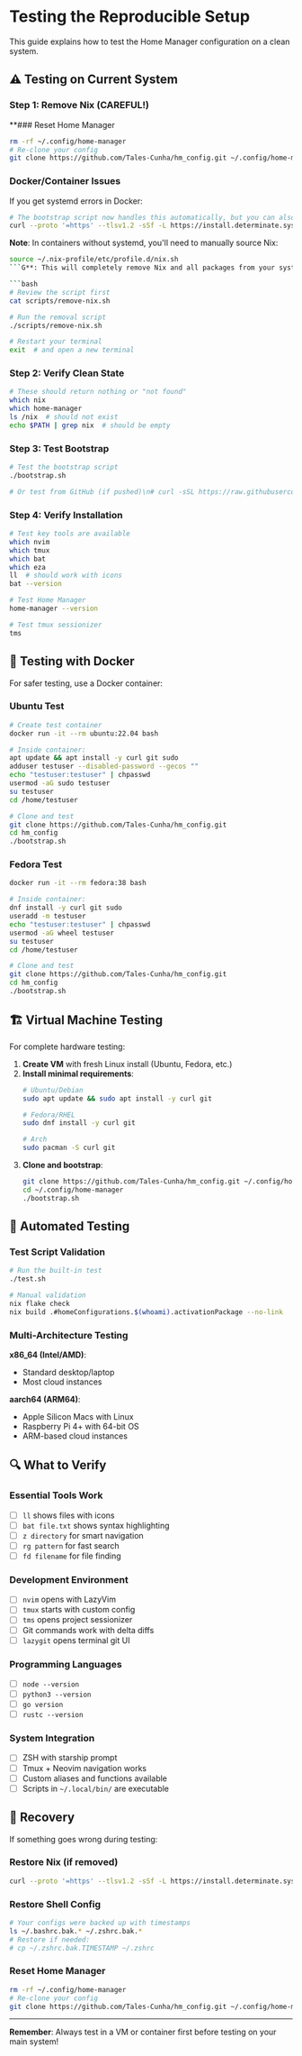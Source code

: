 # Testing the Reproducible Setup

This guide explains how to test the Home Manager configuration on a clean system.

## ⚠️ Testing on Current System

### Step 1: Remove Nix (CAREFUL!)

**### Reset Home Manager
```bash
rm -rf ~/.config/home-manager
# Re-clone your config
git clone https://github.com/Tales-Cunha/hm_config.git ~/.config/home-manager
```

### Docker/Container Issues

If you get systemd errors in Docker:
```bash
# The bootstrap script now handles this automatically, but you can also run:
curl --proto '=https' --tlsv1.2 -sSf -L https://install.determinate.systems/nix | sh -s -- install linux --init none
```

**Note**: In containers without systemd, you'll need to manually source Nix:
```bash
source ~/.nix-profile/etc/profile.d/nix.sh
```G**: This will completely remove Nix and all packages from your system!

```bash
# Review the script first
cat scripts/remove-nix.sh

# Run the removal script
./scripts/remove-nix.sh

# Restart your terminal
exit  # and open a new terminal
```

### Step 2: Verify Clean State

```bash
# These should return nothing or "not found"
which nix
which home-manager
ls /nix  # should not exist
echo $PATH | grep nix  # should be empty
```

### Step 3: Test Bootstrap

```bash
# Test the bootstrap script
./bootstrap.sh

# Or test from GitHub (if pushed)\n# curl -sSL https://raw.githubusercontent.com/Tales-Cunha/hm_config/main/bootstrap.sh | bash
```

### Step 4: Verify Installation

```bash
# Test key tools are available
which nvim
which tmux  
which bat
which eza
ll  # should work with icons
bat --version

# Test Home Manager
home-manager --version

# Test tmux sessionizer
tms
```

## 🐳 Testing with Docker

For safer testing, use a Docker container:

### Ubuntu Test
```bash
# Create test container
docker run -it --rm ubuntu:22.04 bash

# Inside container:
apt update && apt install -y curl git sudo
adduser testuser --disabled-password --gecos ""
echo "testuser:testuser" | chpasswd
usermod -aG sudo testuser
su testuser
cd /home/testuser

# Clone and test
git clone https://github.com/Tales-Cunha/hm_config.git
cd hm_config
./bootstrap.sh
```

### Fedora Test
```bash
docker run -it --rm fedora:38 bash

# Inside container:
dnf install -y curl git sudo
useradd -m testuser
echo "testuser:testuser" | chpasswd
usermod -aG wheel testuser
su testuser
cd /home/testuser

# Clone and test
git clone https://github.com/Tales-Cunha/hm_config.git
cd hm_config
./bootstrap.sh
```

## 🏗️ Virtual Machine Testing

For complete hardware testing:

1. **Create VM** with fresh Linux install (Ubuntu, Fedora, etc.)
2. **Install minimal requirements**:
   ```bash
   # Ubuntu/Debian
   sudo apt update && sudo apt install -y curl git
   
   # Fedora/RHEL
   sudo dnf install -y curl git
   
   # Arch
   sudo pacman -S curl git
   ```
3. **Clone and bootstrap**:
   ```bash
   git clone https://github.com/Tales-Cunha/hm_config.git ~/.config/home-manager
   cd ~/.config/home-manager
   ./bootstrap.sh
   ```

## 🧪 Automated Testing

### Test Script Validation
```bash
# Run the built-in test
./test.sh

# Manual validation
nix flake check
nix build .#homeConfigurations.$(whoami).activationPackage --no-link
```

### Multi-Architecture Testing

**x86_64 (Intel/AMD)**:
- Standard desktop/laptop
- Most cloud instances

**aarch64 (ARM64)**:
- Apple Silicon Macs with Linux
- Raspberry Pi 4+ with 64-bit OS
- ARM-based cloud instances

## 🔍 What to Verify

### Essential Tools Work
- [ ] `ll` shows files with icons
- [ ] `bat file.txt` shows syntax highlighting
- [ ] `z directory` for smart navigation
- [ ] `rg pattern` for fast search
- [ ] `fd filename` for file finding

### Development Environment
- [ ] `nvim` opens with LazyVim
- [ ] `tmux` starts with custom config
- [ ] `tms` opens project sessionizer
- [ ] Git commands work with delta diffs
- [ ] `lazygit` opens terminal git UI

### Programming Languages
- [ ] `node --version`
- [ ] `python3 --version` 
- [ ] `go version`
- [ ] `rustc --version`

### System Integration
- [ ] ZSH with starship prompt
- [ ] Tmux + Neovim navigation works
- [ ] Custom aliases and functions available
- [ ] Scripts in `~/.local/bin/` are executable

## 🚨 Recovery

If something goes wrong during testing:

### Restore Nix (if removed)
```bash
curl --proto '=https' --tlsv1.2 -sSf -L https://install.determinate.systems/nix | sh -s -- install
```

### Restore Shell Config
```bash
# Your configs were backed up with timestamps
ls ~/.bashrc.bak.* ~/.zshrc.bak.*
# Restore if needed:
# cp ~/.zshrc.bak.TIMESTAMP ~/.zshrc
```

### Reset Home Manager
```bash
rm -rf ~/.config/home-manager
# Re-clone your config
git clone https://github.com/Tales-Cunha/hm_config.git ~/.config/home-manager
```

---

**Remember**: Always test in a VM or container first before testing on your main system!
